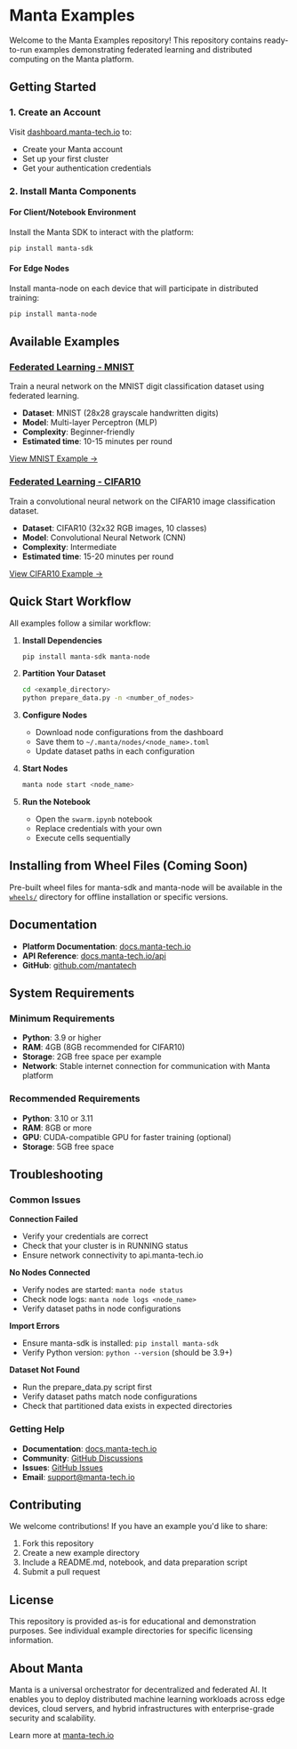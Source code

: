 # Manta Examples

Welcome to the Manta Examples repository! This repository contains ready-to-run examples demonstrating federated learning and distributed computing on the Manta platform.

## Getting Started

### 1. Create an Account

Visit [dashboard.manta-tech.io](https://dashboard.manta-tech.io) to:

- Create your Manta account
- Set up your first cluster
- Get your authentication credentials

### 2. Install Manta Components

#### For Client/Notebook Environment

Install the Manta SDK to interact with the platform:

```bash
pip install manta-sdk
```

#### For Edge Nodes

Install manta-node on each device that will participate in distributed training:

```bash
pip install manta-node
```

## Available Examples

### [Federated Learning - MNIST](./fl_pytorch_mnist/)

Train a neural network on the MNIST digit classification dataset using federated learning.

- **Dataset**: MNIST (28x28 grayscale handwritten digits)
- **Model**: Multi-layer Perceptron (MLP)
- **Complexity**: Beginner-friendly
- **Estimated time**: 10-15 minutes per round

[View MNIST Example →](./fl_pytorch_mnist/README.md)

### [Federated Learning - CIFAR10](./fl_pytorch_cifar10/)

Train a convolutional neural network on the CIFAR10 image classification dataset.

- **Dataset**: CIFAR10 (32x32 RGB images, 10 classes)
- **Model**: Convolutional Neural Network (CNN)
- **Complexity**: Intermediate
- **Estimated time**: 15-20 minutes per round

[View CIFAR10 Example →](./fl_pytorch_cifar10/README.md)

## Quick Start Workflow

All examples follow a similar workflow:

1. **Install Dependencies**

   ```bash
   pip install manta-sdk manta-node
   ```

2. **Partition Your Dataset**

   ```bash
   cd <example_directory>
   python prepare_data.py -n <number_of_nodes>
   ```

3. **Configure Nodes**
   - Download node configurations from the dashboard
   - Save them to `~/.manta/nodes/<node_name>.toml`
   - Update dataset paths in each configuration

4. **Start Nodes**

   ```bash
   manta node start <node_name>
   ```

5. **Run the Notebook**
   - Open the `swarm.ipynb` notebook
   - Replace credentials with your own
   - Execute cells sequentially

## Installing from Wheel Files (Coming Soon)

Pre-built wheel files for manta-sdk and manta-node will be available in the [`wheels/`](./wheels/) directory for offline installation or specific versions.

## Documentation

- **Platform Documentation**: [docs.manta-tech.io](https://docs.manta-tech.io/)
- **API Reference**: [docs.manta-tech.io/api](https://docs.manta-tech.io/api)
- **GitHub**: [github.com/mantatech](https://github.com/mantatech)

## System Requirements

### Minimum Requirements

- **Python**: 3.9 or higher
- **RAM**: 4GB (8GB recommended for CIFAR10)
- **Storage**: 2GB free space per example
- **Network**: Stable internet connection for communication with Manta platform

### Recommended Requirements

- **Python**: 3.10 or 3.11
- **RAM**: 8GB or more
- **GPU**: CUDA-compatible GPU for faster training (optional)
- **Storage**: 5GB free space

## Troubleshooting

### Common Issues

**Connection Failed**

- Verify your credentials are correct
- Check that your cluster is in RUNNING status
- Ensure network connectivity to api.manta-tech.io

**No Nodes Connected**

- Verify nodes are started: `manta node status`
- Check node logs: `manta node logs <node_name>`
- Verify dataset paths in node configurations

**Import Errors**

- Ensure manta-sdk is installed: `pip install manta-sdk`
- Verify Python version: `python --version` (should be 3.9+)

**Dataset Not Found**

- Run the prepare_data.py script first
- Verify dataset paths match node configurations
- Check that partitioned data exists in expected directories

### Getting Help

- **Documentation**: [docs.manta-tech.io](https://docs.manta-tech.io/)
- **Community**: [GitHub Discussions](https://github.com/mantatech/manta-examples/discussions)
- **Issues**: [GitHub Issues](https://github.com/mantatech/manta-examples/issues)
- **Email**: <support@manta-tech.io>

## Contributing

We welcome contributions! If you have an example you'd like to share:

1. Fork this repository
2. Create a new example directory
3. Include a README.md, notebook, and data preparation script
4. Submit a pull request

## License

This repository is provided as-is for educational and demonstration purposes. See individual example directories for specific licensing information.

## About Manta

Manta is a universal orchestrator for decentralized and federated AI. It enables you to deploy distributed machine learning workloads across edge devices, cloud servers, and hybrid infrastructures with enterprise-grade security and scalability.

Learn more at [manta-tech.io](https://manta-tech.io)
